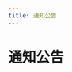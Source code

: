 ```yaml
---
title: 通知公告
---
```


# 通知公告

<Page />

<script setup lang="ts">
  import Page from './index.vue'
</script>
